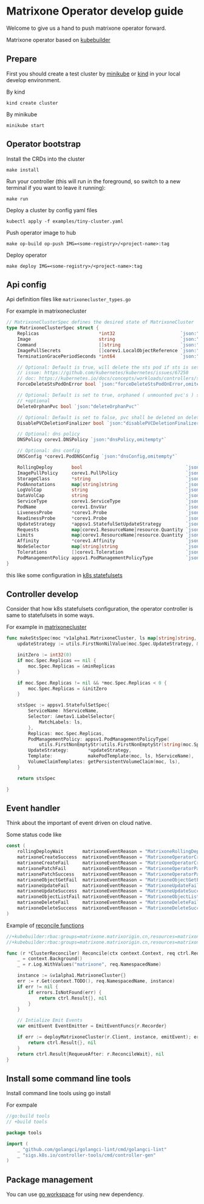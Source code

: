 # Matrixone Operator develop guide

Welcome to give us a hand to push matrixone operator forward.

Matrixone operator based on [kubebuilder](https://book.kubebuilder.io/)

## Prepare

First you should create a test cluster by [minikube](https://minikube.sigs.k8s.io/docs/start/) or [kind](https://kind.sigs.k8s.io/docs/user/quick-start/) in your local develop environment.

By kind

```shell
kind create cluster
```

By minikube

```shell
minikube start
```

## Operator bootstrap

Install the CRDs into the cluster

```shell
make install
```

Run your controller (this will run in the foreground, so switch to a new terminal if you want to leave it running):

```shell
make run
```

Deploy a cluster by config yaml files

```shell
kubectl apply -f examples/tiny-cluster.yaml
```

Push operator image to hub

```shell
make op-build op-push IMG=<some-registry>/<project-name>:tag
```

Deploy operator

```shell
make deploy IMG=<some-registry>/<project-name>:tag
```

## Api config

Api definition files like `matrixonecluster_types.go`

For example in matrixonecluster

```go
// MatrixoneClusterSpec defines the desired state of MatrixoneCluster
type MatrixoneClusterSpec struct {
	Replicas                      *int32                        `json:"replicas,omitempty"`
	Image                         string                        `json:"image,omitempty"`
	Command                       []string                      `json:"command,omitempty"`
	ImagePullSecrets              []corev1.LocalObjectReference `json:"imagePullSecrets,omitempty"`
	TerminationGracePeriodSeconds *int64                        `json:"terminationGracePeriodSeconds,omitempty"`

	// Optional: Default is true, will delete the sts pod if sts is set to ordered ready to ensure
	// issue: https://github.com/kubernetes/kubernetes/issues/67250
	// doc: https://kubernetes.io/docs/concepts/workloads/controllers/statefulset/#forced-rollback
	ForceDeleteStsPodOnError bool `json:"forceDeleteStsPodOnError,omitempty"`

	// Optional: Default is set to true, orphaned ( unmounted pvc's ) shall be cleaned up by the operator.
	// +optional
	DeleteOrphanPvc bool `json:"deleteOrphanPvc"`

	// Optional: Default is set to false, pvc shall be deleted on deletion of CR
	DisablePVCDeletionFinalizer bool `json:"disablePVCDeletionFinalizer,omitempty"`

	// Optional: dns policy
	DNSPolicy corev1.DNSPolicy `json:"dnsPolicy,omitempty"`

	// Optional: dns config
	DNSConfig *corev1.PodDNSConfig `json:"dnsConfig,omitempty"`

	RollingDeploy       bool                                      `json:"rollingDeploy,omitempty"`
	ImagePullPolicy     corev1.PullPolicy                         `json:"imagePullPolicy,omitempty"`
	StorageClass        *string                                   `json:"storageClass,omitempty"`
	PodAnnotations      map[string]string                         `json:"podAnnotations,omitempty"`
	LogVolCap           string                                    `json:"logVolumeCap,omitempty"`
	DataVolCap          string                                    `json:"dataVolumeCap,omitempty"`
	ServiceType         corev1.ServiceType                        `json:"serviceType,omitempty"`
	PodName             corev1.EnvVar                             `json:"podName,omitempty"`
	LivenessProbe       *corev1.Probe                             `json:"livenessProbe,omitempty"`
	ReadinessProbe      *corev1.Probe                             `json:"readinessProbe,omitempty"`
	UpdateStrategy      *appsv1.StatefulSetUpdateStrategy         `json:"updateStrategy,omitempty"`
	Requests            map[corev1.ResourceName]resource.Quantity `json:"requests,omitempty"`
	Limits              map[corev1.ResourceName]resource.Quantity `json:"limits,omitempty"`
	Affinity            *corev1.Affinity                          `json:"affinity,omitempty"`
	NodeSelector        map[string]string                         `json:"nodeSelector,omitempty"`
	Tolerations         []corev1.Toleration                       `json:"tolerations,omitempty"`
	PodManagementPolicy appsv1.PodManagementPolicyType            `json:"podManagementPolicy,omitempty"`
}
```

this like some configuration in [k8s statefulsets](https://kubernetes.io/docs/concepts/workloads/controllers/statefulset/) 

## Controller develop

Consider that how k8s statefulsets configuration, the operator controller is same to statefulsets in some ways.

For example in [matrixonecluster](https://github.com/matrixorigin/matrixone-operator/blob/3b841b4b977c67d7e0a39543556ba9b742e1a36b/pkg/controllers/components/statefulset_control.go#L63)

```go
func makeStsSpec(moc *v1alpha1.MatrixoneCluster, ls map[string]string, hServiceName string) appsv1.StatefulSetSpec {
	updateStrategy := utils.FirstNonNilValue(moc.Spec.UpdateStrategy, &appsv1.StatefulSetUpdateStrategy{}).(*appsv1.StatefulSetUpdateStrategy)

	initZero := int32(0)
	if moc.Spec.Replicas == nil {
		moc.Spec.Replicas = &minReplicas
	}

	if moc.Spec.Replicas != nil && *moc.Spec.Replicas < 0 {
		moc.Spec.Replicas = &initZero
	}

	stsSpec := appsv1.StatefulSetSpec{
		ServiceName: hServiceName,
		Selector: &metav1.LabelSelector{
			MatchLabels: ls,
		},
		Replicas: moc.Spec.Replicas,
		PodManagementPolicy: appsv1.PodManagementPolicyType(
			utils.FirstNonEmptyStr(utils.FirstNonEmptyStr(string(moc.Spec.PodManagementPolicy), string(moc.Spec.PodManagementPolicy)), string(appsv1.ParallelPodManagement))),
		UpdateStrategy:       *updateStrategy,
		Template:             makePodTemplate(moc, ls, hServiceName),
		VolumeClaimTemplates: getPersistentVolumeClaim(moc, ls),
	}

	return stsSpec

}

```

## Event handler

Think about the important of event driven on cloud native.

Some status code like
```go
const (
	rollingDeployWait       matrixoneEventReason = "MatrixoneRollingDeployWait"
	matrixoneCreateSuccess  matrixoneEventReason = "MatrixoneOperatorCreateSuccess"
	matrixoneCreateFail     matrixoneEventReason = "MatrixoneOperatorCreateFail"
	matrixonePatchFail      matrixoneEventReason = "MatrixoneOperatorPatchFail"
	matrixonePatchSuccess   matrixoneEventReason = "MatrixoneOperatorPatchSuccess"
	matrixoneObjectGetFail  matrixoneEventReason = "MatrixoneObjectGetFail"
	matrixoneUpdateFail     matrixoneEventReason = "MatrixoneUpdateFail"
	matrixoneUpdateSuccess  matrixoneEventReason = "MatrixoneUpdateSuccess"
	matrixoneObjectListFail matrixoneEventReason = "MatrixoneObjectListFail"
	matrixoneDeleteFail     matrixoneEventReason = "MatrixoneDeleteFail"
	matrixoneDeleteSuccess  matrixoneEventReason = "MatrixoneDeleteSuccess"
)
```

Example of [reconcile functions](https://cluster-api.sigs.k8s.io/developer/providers/implementers-guide/controllers_and_reconciliation.html)

```go
//+kubebuilder:rbac:groups=matrixone.matrixorigin.cn,resources=matrixoneclusters,verbs=get;list;watch;create;update;patch;delete
//+kubebuilder:rbac:groups=matrixone.matrixorigin.cn,resources=matrixoneclusters/status,verbs=get;update;patch

func (r *ClusterReconciler) Reconcile(ctx context.Context, req ctrl.Request) (ctrl.Result, error) {
	_ = context.Background()
	_ = r.Log.WithValues("matrixone", req.NamespacedName)

	instance := &v1alpha1.MatrixoneCluster{}
	err := r.Get(context.TODO(), req.NamespacedName, instance)
	if err != nil {
		if errors.IsNotFound(err) {
			return ctrl.Result{}, nil
		}
	}

	// Intialize Emit Events
	var emitEvent EventEmitter = EmitEventFuncs{r.Recorder}

	if err := deployMatrixoneCluster(r.Client, instance, emitEvent); err != nil {
		return ctrl.Result{}, nil
	}
	return ctrl.Result{RequeueAfter: r.ReconcileWait}, nil
}

```

## Install some command line tools

Install command line tools using go install

For exmpale

```go
//go:build tools
// +build tools

package tools

import (
	_ "github.com/golangci/golangci-lint/cmd/golangci-lint"
	_ "sigs.k8s.io/controller-tools/cmd/controller-gen"
)
```

## Package management

You can use [go workspace](https://golang.google.cn/doc/tutorial/workspaces) for using new dependency.
